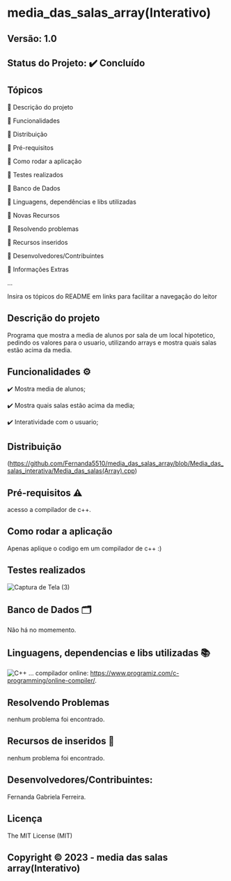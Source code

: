 # media_das_salas_array(Interativo)
## Versão: 1.0 
## Status do Projeto: ✔️ Concluído

## Tópicos
🔹 Descrição do projeto 

🔹 Funcionalidades

🔹 Distribuição

🔹 Pré-requisitos

🔹 Como rodar a aplicação

🔹 Testes realizados

🔹 Banco de Dados

🔹 Linguagens, dependências e libs utilizadas

🔹 Novas Recursos

🔹 Resolvendo problemas

🔹 Recursos inseridos 

🔹 Desenvolvedores/Contribuintes

🔹 Informações Extras


...

Insira os tópicos do README em links para facilitar a navegação do leitor

## Descrição do projeto
Programa que mostra a media de alunos por sala de um local hipotetico, pedindo os valores para o usuario, utilizando arrays e mostra quais salas estão acima da media.

## Funcionalidades ⚙️
✔️ Mostra media de alunos;

✔️ Mostra quais salas estão acima da media;

✔️ Interatividade com o usuario;

## Distribuição
(https://github.com/Fernanda5510/media_das_salas_array/blob/Media_das_salas_interativa/Media_das_salas(Array).cpp)

## Pré-requisitos ⚠️    
acesso a compilador de c++.

## Como rodar a aplicação 
Apenas aplique o codigo em um compilador de c++ :)

## Testes realizados
![Captura de Tela (3)](https://user-images.githubusercontent.com/130413112/236970874-67afe1cb-d1fb-47b9-ae90-9fbe5934a618.png)

## Banco de Dados 🗂️
Não há no momemento.

## Linguagens, dependencias e libs utilizadas 📚
![C++](https://img.shields.io/badge/C%2B%2B-00599C?style=for-the-badge&logo=c%2B%2B&logoColor=white)
...
compilador online: https://www.programiz.com/c-programming/online-compiler/.

## Resolvendo Problemas 
nenhum problema foi encontrado.

## Recursos de inseridos 🧰
nenhum problema foi encontrado.

## Desenvolvedores/Contribuintes:
Fernanda Gabriela Ferreira.

## Licença
The MIT License (MIT)

## Copyright ©️ 2023 - media das salas array(Interativo)
